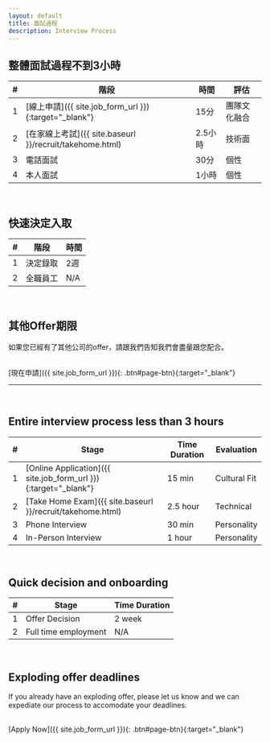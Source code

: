 ```yaml
---
layout: default
title: 面試過程
description: Interview Process
---
```


## 整體面試過程不到3小時

| # | 階段 | 時間 | 評估 |
| --- | --- | --- | --- |
| 1 | [線上申請]({{ site.job_form_url }}){:target="_blank"} | 15分 | 團隊文化融合 |
| 2 | [在家線上考試]({{ site.baseurl }}/recruit/takehome.html) | 2.5小時 | 技術面 |
| 3 | 電話面試 | 30分 | 個性 |
| 4 | 本人面試 | 1小時 | 個性 |

<br>

## 快速決定入取

| # | 階段 | 時間 |
| --- | --- | --- |
| 1 | 決定錄取 | 2週 |
| 2 | 全職員工 | N/A |

<br>

## 其他Offer期限

如果您已經有了其他公司的offer，請跟我們告知我們會盡量跟您配合。

<br>
[現在申請]({{ site.job_form_url }}){: .btn#page-btn}{:target="_blank"}

<br>

---

<br>

## Entire interview process less than 3 hours

| # | Stage | Time Duration | Evaluation |
| --- | --- | --- | --- |
| 1 | [Online Application]({{ site.job_form_url }}){:target="_blank"} | 15 min | Cultural Fit |
| 2 | [Take Home Exam]({{ site.baseurl }}/recruit/takehome.html) | 2.5 hour | Technical |
| 3 | Phone Interview | 30 min | Personality |
| 4 | In-Person Interview | 1 hour | Personality |

<br>

## Quick decision and onboarding

| # | Stage | Time Duration |
| --- | --- | --- |
| 1 | Offer Decision | 2 week |
| 2 | Full time employment | N/A |

<br>

## Exploding offer deadlines

If you already have an exploding offer, please let us know and we can expediate our process to accomodate your deadlines.

<br>
[Apply Now]({{ site.job_form_url }}){: .btn#page-btn}{:target="_blank"}